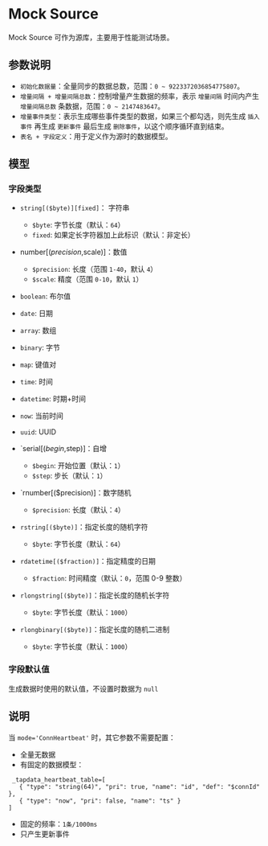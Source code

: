 # Mock Source

Mock Source 可作为源库，主要用于性能测试场景。

## 参数说明

- `初始化数据量`：全量同步的数据总数，范围：`0 ~ 9223372036854775807`。
- `增量间隔 + 增量间隔总数`：控制增量产生数据的频率，表示 `增量间隔` 时间内产生 `增量间隔总数` 条数据，范围：`0 ~ 2147483647`。
- `增量事件类型`：表示生成哪些事件类型的数据，如果三个都勾选，则先生成 `插入事件` 再生成 `更新事件` 最后生成 `删除事件`，以这个顺序循环直到结束。
- `表名 + 字段定义`：用于定义作为源时的数据模型。

## 模型

### 字段类型

- `string[($byte)][fixed]`： 字符串

  - `$byte`: 字节长度（默认：`64`）
  - `fixed`: 如果定长字符器加上此标识（默认：非定长）

- number[($precision,$scale)]：数值

  - `$precision`: 长度（范围 `1-40`，默认 `4`）
  - `$scale`: 精度（范围 `0-10`，默认 `1`）

- `boolean`: 布尔值

- `date`: 日期

- `array`: 数组

- `binary`: 字节

- `map`: 键值对

- `time`: 时间

- `datetime`: 时期+时间

- `now`: 当前时间

- `uuid`: UUID

- `serial[($begin,$step)]：自增

  - `$begin`: 开始位置（默认：`1`）
  - `$step`: 步长（默认：`1`）

- `rnumber[($precision)]：数字随机

  - `$precision`: 长度（默认：`4`）

- `rstring[($byte)]`：指定长度的随机字符
  - `$byte`: 字节长度（默认：`64`）
  
- `rdatetime[($fraction)]`：指定精度的日期
  - `$fraction`: 时间精度（默认：`0`，范围 0-9 整数）
  
- `rlongstring[($byte)]`：指定长度的随机长字符
  - `$byte`: 字节长度（默认：`1000`）
  
- `rlongbinary[($byte)]`：指定长度的随机二进制
  - `$byte`: 字节长度（默认：`1000`）

### 字段默认值

生成数据时使用的默认值，不设置时数据为 `null`

## 说明

当 `mode='ConnHeartbeat'` 时，其它参数不需要配置：

- 全量无数据
- 有固定的数据模型：

```
 _tapdata_heartbeat_table=[
   { "type": "string(64)", "pri": true, "name": "id", "def": "$connId" },
   { "type": "now", "pri": false, "name": "ts" }
]
```

- 固定的频率：`1条/1000ms`
- 只产生更新事件